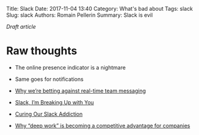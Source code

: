 Title: Slack
Date: 2017-11-04 13:40
Category: What's bad about
Tags: slack
Slug: slack
Authors: Romain Pellerin
Summary: Slack is evil

*Draft article*

# Raw thoughts

- The online presence indicator is a nightmare
- Same goes for notifications

- [Why we’re betting against real-time team messaging](https://blog.doist.com/why-were-betting-against-real-time-team-messaging-521804a3da09)
- [Slack, I’m Breaking Up with You](https://ux.useronboard.com/slack-i-m-breaking-up-with-you-54600ace03ea)
- [Curing Our Slack Addiction ](https://blog.agilebits.com/2016/04/19/curing-our-slack-addiction/)
- [Why “deep work” is becoming a competitive advantage for companies](https://blog.doist.com/focused-teamwork-8ed325d34e62)
